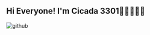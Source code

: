 ## Hi Everyone! I'm Cicada 3301🧑🏻‍💻🏴‍☠

<img src="https://raw.githubusercontent.com/Cicada3301110/Cicada3301110/88e6a17a14ad43c5800e15e39961bcbd38532d45/Files/repository.svg" alt="github">
